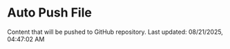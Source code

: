 # Auto Push File

Content that will be pushed to GitHub repository.
Last updated: 08/21/2025, 04:47:02 AM